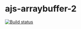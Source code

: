 # ajs-arraybuffer-2

[![Build status](https://ci.appveyor.com/api/projects/status/i30rmemyp87qqhq1?svg=true)](https://ci.appveyor.com/project/Nataliya-grish/ajs-arraybuffer-2)

